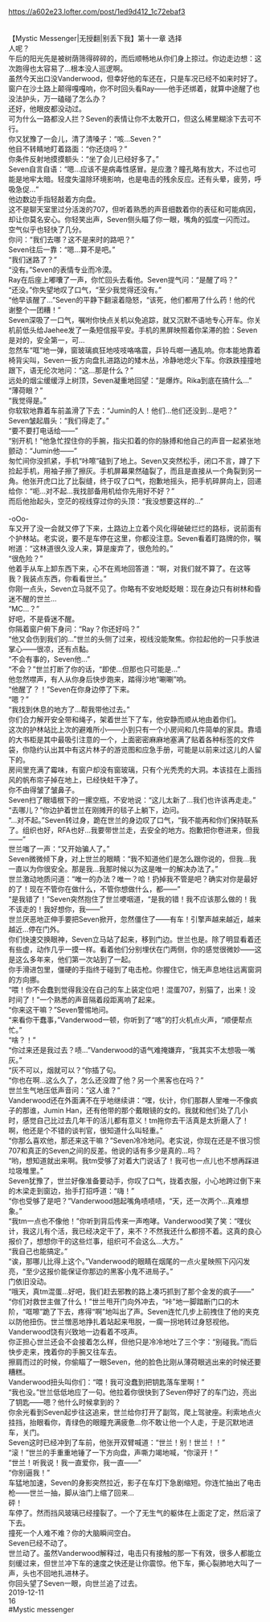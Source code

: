 https://a602e23.lofter.com/post/1ed9d412_1c72ebaf3<br/>
<br/>
<br/>
【Mystic Messenger|无授翻|别丢下我】第十一章 选择<br/>
人呢？<br/>
午后的阳光先是被树荫筛得碎碎的，而后顺畅地从你们身上掠过。你边走边想：这次跑得也太容易了...根本没人巡逻啊。<br/>
虽然今天出口没Vanderwood，但幸好他的车还在，只是车况已经不如来时好了。窗户在沙土路上颠得嘎嘎响，你不时回头看Ray——他手还绑着，就算中途醒了也没法护头，万一磕碰了怎么办？<br/>
还好，他眼皮都没动过。<br/>
可为什么一路都没人拦？Seven的表情让你不太敢开口，但这么稀里糊涂下去可不行。<br/>
你又犹豫了一会儿，清了清嗓子：“咳...Seven？”<br/>
他目不转睛地盯着路面：“你还烧吗？”<br/>
你条件反射地摸摸额头：“坐了会儿已经好多了。”<br/>
Seven自言自语：“嗯...应该不是病毒性感冒。是应激？瞳孔略有放大，不过也可能是地牢太暗。轻度失温除环境影响，也是电击的残余反应。还有头晕，疲劳，呼吸急促...“<br/>
他边数边手指轻敲着方向盘。<br/>
这不是聊天室里过分活泼的707，但听着熟悉的声音细数着你的表征和可能病因，却让你莫名安心。你轻笑出声，Seven侧头瞄了你一眼，嘴角的弧度一闪而过。<br/>
空气似乎也轻快了几分。<br/>
你问：“我们去哪？这不是来时的路吧？”<br/>
Seven往后一靠：“嗯...算不是吧。”<br/>
“我们迷路了？”<br/>
“没有。”Seven的表情专业而冷漠。<br/>
Ray在后座上嘟囔了一声，你忙回头去看他。Seven提气问：“是醒了吗？”<br/>
“还没。”你失望地叹了口气，“至少我觉得还没有。”<br/>
“他早该醒了...”Seven的平静下翻滚着隐怒，“该死，他们都用了什么药！他的代谢整个一团糟！”<br/>
Seven深吸了一口气，嘱咐你快点关机以免追踪，就又沉默不语地专心开车。你关机前低头给Jaehee发了一条短信报平安。手机的黑屏映照着你呆滞的脸：Seven是对的，安全第一，可...<br/>
忽然车“哐”地一弹，窗玻璃疯狂地吱吱咯咯震，乒铃乓啷一通乱响。你本能地靠着椅背尖叫，Seven一扳方向盘扎进路边的矮木丛，冷静地熄火下车。你跌跌撞撞地跟下，语无伦次地问：“这...那是什么？”<br/>
远处的烟尘缓缓浮上树顶，Seven凝重地回望：“是爆炸。Rika到底在搞什么...”<br/>
“薄荷眼？”<br/>
“我觉得是。”<br/>
你软软地靠着车前盖滑了下去：“Jumin的人！他们...他们还没到...是吧？”<br/>
Seven皱起眉头：“我们得走了。”<br/>
“要不要打电话给——”<br/>
“别开机！”他急忙捏住你的手腕，指尖扣着的你的脉搏和他自己的声音一起紧张地颤动：“Jumin他——”<br/>
匆忙间你没抓紧，手机“咔嚓”磕到了地上。Seven又突然松手，闭口不言，蹲了下捡起手机，用袖子擦了擦灰。手机屏幕果然磕裂了，而且是直接从一个角裂到另一角。他张开虎口比了比裂缝，终于叹了口气，抱歉地摇头，把手机碎屏向上，回递给你：“呃...对不起...我找部备用机给你先用好不好？”<br/>
而后他抬起头，空茫的视线穿过你的头顶：“我没想要这样的...”<br/>
<br/>
-oOo-<br/>
车又开了没一会就又停了下来，土路边上立着个风化得破破烂烂的路标，说前面有个护林站。老实说，要不是车停在这里，你都没注意。Seven看着盯路牌的你，嘱咐道：“这林道很久没人来，算是废弃了，很危险的。”<br/>
“很危险？”<br/>
他着手从车上卸东西下来，心不在焉地回答道：“啊，对我们就不算了。在这等我？我装点东西，你看看世兰。”<br/>
你刚一点头，Seven立马就不见了。你略有不安地眨眨眼：现在身边只有树林和昏迷不醒的世兰...<br/>
“MC...？”<br/>
好吧，不是昏迷不醒。<br/>
你隔着窗户俯下身问：“Ray？你还好吗？”<br/>
“他又会伤到我们的...”世兰的头侧了过来，视线没能聚焦。你拉起他的一只手放进掌心——很凉，还有点黏。<br/>
“不会有事的，Seven他...”<br/>
“不会？”世兰打断了你的话，“即使...但那也只可能是...”<br/>
他忽然噤声，有人从你身后快步跑来，踏得沙地“唰唰”响。<br/>
“他醒了？！”Seven在你身边停了下来。<br/>
“嗯？”<br/>
“我找到休息的地方了...帮我带他过去。”<br/>
你们合力解开安全带和绳子，架着世兰下了车，他安静而顺从地由着你们。<br/>
这次的护林站比上次的避难所小——小到只有一个小房间和几件简单的家具。靠墙的大书柜是其中最吸引注意的一个，上面密密麻麻地塞满了贴着各种标签的文件袋，你隐约认出其中有这片林子的游览图和应急手册，可能是以前来过这儿的人留下的。<br/>
房间里充满了霉味，有窗户却没有窗玻璃，只有个光秃秃的大洞。本该挂在上面挡风的帆布帘子掉在地上，已经快蛀干净了。<br/>
你不由得皱了皱鼻子。<br/>
Seven扫了眼墙根下的一摞空瓶，不安地说：“这儿太新了...我们也许该再走走。”<br/>
“去哪儿？”你边护着世兰在刚摊开的毯子上躺下，边问。<br/>
“...对不起。”Seven转过身，跪在世兰的身边叹了口气，“我不能再和你们保持联系了。组织也好，RFA也好...我要带世兰走，去安全的地方。抱歉把你卷进来，但我——”<br/>
世兰嗤了一声：“又开始骗人了。”<br/>
Seven微微倾下身，对上世兰的眼睛：“我不知道他们是怎么跟你说的，但我...我一直以为你很安全。那是我...我那时候以为这是唯一的解决办法了。”<br/>
世兰激动地质问道：“唯一的办法？唯一？哈！扔掉我不管是吧？确实对你是最好的了！现在不管你在做什么，不管你想做什么，都——”<br/>
“是我错了！”Seven突然抱住了世兰哽咽道，“是我的错！我不应该那么做的！我不该走的！我好想你，我——”<br/>
世兰厌恶地正伸手要把Seven掀开，忽然僵住了——有车！引擎声越来越近，越来越近...停在门外。<br/>
你们快速交换眼神，Seven立马站了起来，移到门边。世兰也是。除了明显看着还有些虚，动作几乎一摸一样。看着他们分别埋伏在门两侧，你的感觉很微妙——这是这么多年来，他们第一次站到了一起。<br/>
你手滑进包里，僵硬的手指终于碰到了电击枪。你握住它，悄无声息地往远离窗洞的方向挪。<br/>
“喂！你不会蠢到觉得我没在自己的车上装定位吧！混蛋707，别猫了，出来！没时间了！”一个熟悉的声音隔着段距离响了起来。<br/>
“你来这干嘛？”Seven警惕地问。<br/>
“来看你干蠢事，”Vanderwood一顿，你听到了“喀”的打火机点火声，“顺便帮点忙。”<br/>
“啥？！”<br/>
“你过来还是我过去？啧...”Vanderwood的语气难掩嫌弃，“我其实不太想吸一嘴灰。”<br/>
“灰不可以，烟就可以？”你插了句。<br/>
“你也在啊...这么久了，怎么还没蹬了他？另一个黑客也在吗？”<br/>
世兰生气地压低声音问：“这人谁？”<br/>
Vanderwood还在外面满不在乎地继续讲：“嘿，伙计，你们那群人里唯一不像疯子的那谁，Jumin Han，还有他带的那个戴眼镜的女的。我就和他们处了几小时，感觉自己比过去几年干的活儿都有意义！tm拖你去干活真是太折磨人了！啊，他还是个不错的谈判官，很知道什么叫轻重。”<br/>
“你那么喜欢他，那还来这干嘛？”Seven冷冷地问。老实说，你现在还是不很习惯707和真正的Seven之间的反差。他说的话有多少是真的...吗？<br/>
“哟，想知道就出来啊。我tm受够了对着大门说话了！我可也一点儿也不想再踩进垃圾堆里。”<br/>
Seven犹豫了，世兰好像准备要动手，你叹了口气，拢着衣服，小心地跨过倒下来的木梁走到窗边，抬手打招呼道：“嗨！”<br/>
“你也受够了是吧？”Vanderwood翘起嘴角啧啧啧，“天，还一次两个...真难想象。”<br/>
“我tm一点也不像他！”你听到背后传来一声咆哮。Vanderwood笑了笑：“嘿伙计，我这儿有个活，我已经决定干了，来不？不然我还什么都捞不着。这真的良心报价了，想想你干的这些烂事，组织可不会这么...大方。”<br/>
“我自己也能搞定。”<br/>
“诶，那哪儿比得上这个。”Vanderwood的眼睛在烟尾的一点火星映照下闪闪发亮，“至少这报价能保证你那边的黑客小鬼不进局子。”<br/>
门依旧没动。<br/>
“哦天，真tm混蛋...好吧，我们赶去邪教的路上凑巧抓到了那个金发的疯子——”<br/>
“你们对救世主做了什么！”世兰甩开门向外冲去，“咔”地一脚踏断门口的木阶，“哐嚓”跪了下去，疼得“啊”地叫出了声。Seven连忙几步上前拽住了他的夹克以防他扭伤。世兰憎恶地挣扎着站起来甩脱，一瘸一拐地转过身怒视他。Vanderwood饶有兴致地一边看着不吱声。<br/>
你正担心世兰还会不会接着怎么样，但他只是冷冷地吐了三个字：“别碰我。”而后快步走来，拽着你的手腕又往车去。<br/>
擦肩而过的时候，你偷瞄了一眼Seven，他的脸色比刚从薄荷眼逃出来的时候还要糟糕。<br/>
Vanderwood扭头叫你们：“喂！我可没蠢到把钥匙落车里啊！”<br/>
“我也没。”世兰低低地应了一句。他拉着你很快到了Seven停好了的车门边，亮出了钥匙——嗯？他什么时候拿到的？<br/>
你余光看到Seven起步往这追来，世兰给你打开了副驾，爬上驾驶座。利索地点火挂挡，抬眼看你，青绿色的眼瞳充满疲惫...你不敢让他一个人走，于是沉默地进车，关门。<br/>
Seven这时已经冲到了车前，他张开双臂喊道：“世兰！别！世兰！！”<br/>
“滚！”世兰的手重重地锤了一下方向盘，声嘶力竭地喊，“你滚开！”<br/>
“世兰！听我说！我一直爱你，我一直——”<br/>
“你别逼我！”<br/>
车猛地加速，Seven的身影突然拉近，影子在车灯下急剧缩短。你连忙抽出了电击枪——世兰一抽，脚从油门上缩了回来...<br/>
砰！<br/>
车停了。然而挡风玻璃已经撞裂了。一个了无生气的躯体在上面定了定，然后滚了下去。<br/>
撞死一个人难不难？你的大脑瞬间空白。<br/>
Seven已经不动了。<br/>
世兰动了。虽然Vanderwood解释过，电击只有接触的那一下有效，很多人都能立刻缓过来，但世兰冲下车的速度之快还是让你震惊。他下车，撕心裂肺地大叫了一声，头也不回地扎进林子。<br/>
你回头望了Seven一眼，向世兰追了过去。<br/>
2019-12-11<br/>
16<br/>
#Mystic messenger<br/>
